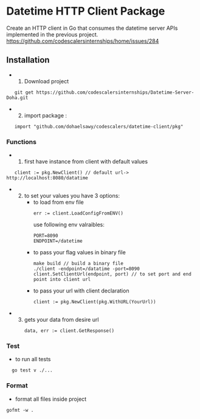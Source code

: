 # Datetime HTTP Client Package 
Create an HTTP client in Go that consumes the datetime server APIs implemented in the previous project. https://github.com/codescalersinternships/home/issues/284

## Installation 
- 1. Download project
```golang
   git get https://github.com/codescalersinternships/Datetime-Server-Doha.git
```
- 2. import package :
```golang
   import "github.com/dohaelsawy/codescalers/datetime-client/pkg"
```
### Functions
- 1. first have instance from client with default values 
```golang
   client := pkg.NewClient() // default url-> http://localhost:8080/datatime
```
- 2. to set your values you have 3 options:
     - to load from env file
       ```golang
       err := client.LoadConfigFromENV()
       ```
       use following env valraibles:
       ```
       PORT=8090
       ENDPOINT=/datetime
       ```
     - to pass your flag values in binary file
       ```golang
       make build // build a binary file
       ./client -endpoint=/datatime -port=8090
       client.SetClientUrl(endpoint, port) // to set port and end point into client url
       ```
      - to pass your url with client declaration
        ```golang
        client := pkg.NewClient(pkg.WithURL(YourUrl))
        ``` 
- 3. gets your data from desire url
     ```golang
     data, err := client.GetResponse()
     ```

### Test
- to run all tests
```golang
  go test v ./...
```
### Format
- format all files inside project
```golang
gofmt -w .
```
